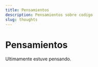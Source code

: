 ```yaml
---
title: Pensamientos
description: Pensamientos sobre codigo
slug: thoughts
---
```


# Pensamientos

Ultimamente estuve pensando.
